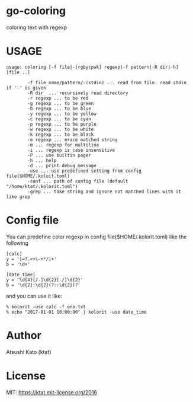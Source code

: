 # go-coloring

coloring text with regexp

# USAGE

```
usage: coloring [-f file|-[rgbycpwk] regexp|-f pattern|-R dir|-h]  [file ..]

        -f file_name/pattern/-(stdin) ... read from file. read stdin if '-' is given
        -R dir  ... recursively read directory
        -r regexp ... to be red
        -g regexp ... to be green
        -b regexp ... to be blue
        -y regexp ... to be yellow
        -c regexp ... to be cyan
        -p regexp ... to be purple
        -w regexp ... to be white
        -k regexp ... to be black
        -e regexp ... erace matched string
        -m ... regexp for multiline
        -i ... regexp is case insensitive
        -P ... use builtin pager
        -h ... help
        -d ... print debug message
        -use ... use predefined setting from config file($HOME/.koloit.toml)
        -conf ... path of config file (default "/home/ktat/.kolorit.toml")
        -grep ... take string and ignore not matched lines with it like grep
```
# Config file

You can predefine color regexp in config file($HOME/.kolorit.toml) like the following
```
[calc]
y = '[=?.<>\-+*/]+'
b = '\d+'

[date_time]
y = '\d{4}[/-]\d{2}[-/]\d{2}'
b = '\d{2}:\d{2}(?::\d{2})?'
```

and you can use it like:
```
% kolorit -use calc -f one.txt
% echo "2017-01-01 10:00:00" | kolorit -use date_time
```

# Author

Atsushi Kato (ktat)

# License

MIT: https://ktat.mit-license.org/2016